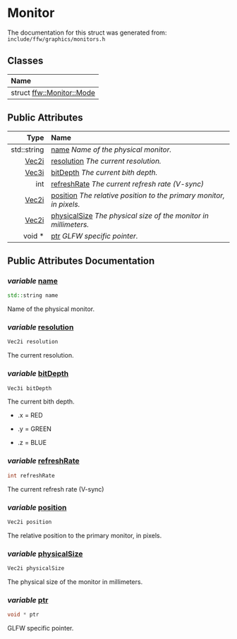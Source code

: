 Monitor
===================================


The documentation for this struct was generated from: `include/ffw/graphics/monitors.h`



## Classes

| Name |
|:-----|
| struct [ffw::Monitor::Mode](ffw_Monitor_Mode.html) |


## Public Attributes

| Type | Name |
| -------: | :------- |
|  std::string | [name](#70c38a08) _Name of the physical monitor._ |
|  [Vec2i](ffw.html#e4e07ebe) | [resolution](#a85ce62d) _The current resolution._ |
|  [Vec3i](ffw.html#1bc00754) | [bitDepth](#ecc395e0) _The current bith depth._ |
|  int | [refreshRate](#97dd1377) _The current refresh rate (V-sync)_ |
|  [Vec2i](ffw.html#e4e07ebe) | [position](#c23aa251) _The relative position to the primary monitor, in pixels._ |
|  [Vec2i](ffw.html#e4e07ebe) | [physicalSize](#26e041a5) _The physical size of the monitor in millimeters._ |
|  void * | [ptr](#171f39ca) _GLFW specific pointer._ |


## Public Attributes Documentation

### _variable_ <a id="70c38a08" href="#70c38a08">name</a>

```cpp
std::string name
```

Name of the physical monitor. 

### _variable_ <a id="a85ce62d" href="#a85ce62d">resolution</a>

```cpp
Vec2i resolution
```

The current resolution. 

### _variable_ <a id="ecc395e0" href="#ecc395e0">bitDepth</a>

```cpp
Vec3i bitDepth
```

The current bith depth. 


* .x = RED

* .y = GREEN

* .z = BLUE 



### _variable_ <a id="97dd1377" href="#97dd1377">refreshRate</a>

```cpp
int refreshRate
```

The current refresh rate (V-sync) 

### _variable_ <a id="c23aa251" href="#c23aa251">position</a>

```cpp
Vec2i position
```

The relative position to the primary monitor, in pixels. 

### _variable_ <a id="26e041a5" href="#26e041a5">physicalSize</a>

```cpp
Vec2i physicalSize
```

The physical size of the monitor in millimeters. 

### _variable_ <a id="171f39ca" href="#171f39ca">ptr</a>

```cpp
void * ptr
```

GLFW specific pointer. 



